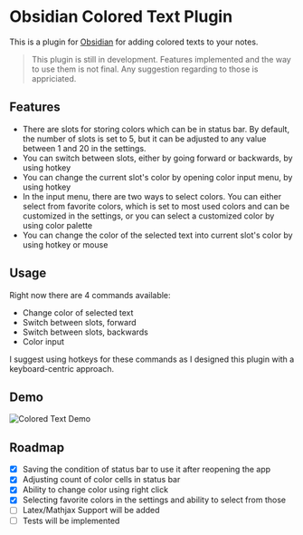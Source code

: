 # Obsidian Colored Text Plugin

This is a plugin for [Obsidian](https://obsidian.md/) for adding colored texts to your notes.

> This plugin is still in development. Features implemented and the way to use them is not final. Any suggestion regarding to those is appriciated.

## Features

- There are slots for storing colors which can be in status bar. By default, the number of slots is set to 5, but it can be adjusted to any value between 1 and 20 in the settings.
- You can switch between slots, either by going forward or backwards, by using hotkey
- You can change the current slot's color by opening color input menu, by using hotkey
- In the input menu, there are two ways to select colors. You can either select from favorite colors, which is set to most used colors and can be customized in the settings, or you can select a customized color by using color palette
- You can change the color of the selected text into current slot's color by using hotkey or mouse

## Usage

Right now there are 4 commands available:
- Change color of selected text
- Switch between slots, forward
- Switch between slots, backwards
- Color input

I suggest using hotkeys for these commands as I designed this plugin with a keyboard-centric approach.

## Demo

![Colored Text Demo](https://raw.githubusercontent.com/erincayaz/obsidian-colored-text/main/DemoPlugin.gif)

## Roadmap

- [x] Saving the condition of status bar to use it after reopening the app 
- [x] Adjusting count of color cells in status bar
- [x] Ability to change color using right click
- [x] Selecting favorite colors in the settings and ability to select from those
- [ ] Latex/Mathjax Support will be added
- [ ] Tests will be implemented

